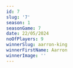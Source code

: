 ```yaml
---
id: 7
slug: '7'
season: 1
seasonGame: 7
date: 22/05/2024
noOfPlayers: 9
winnerSlug: aarron-king
winnerFirstName: Aarron
winnerImage: ''
---
```

